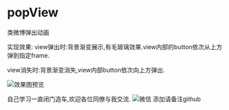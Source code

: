 # popView
类微博弹出动画

实现效果:
view弹出时:背景渐变展示,有毛玻璃效果.view内部的button依次从上方弹到指定frame.

view消失时:背景渐变消失,view内部button依次向上方弹出.

![效果图预览](https://github.com/WangLiquan/popView/raw/master/images/demonstration.gif)

自己学习一直闭门造车,欢迎各位同僚与我交流.
![微信](https://github.com/WangLiquan/popView/raw/master/images/wechat.jpg)
添加请备注github
